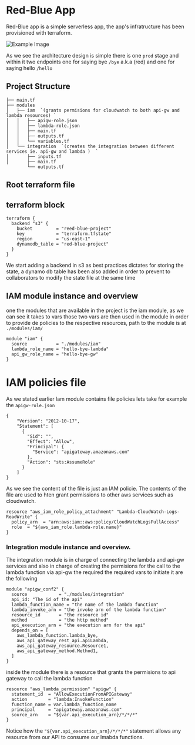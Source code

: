 # Red-Blue App

Red-Blue app is a simple serverless app, the app's infratructure has been provisioned with terraform.


![Example Image](https://drive.google.com/uc?id=1Wckeb_U5gzzyfChVe6U1EftJXxvf_XO2)

As we see the architecture design is simple there is one `prod` stage and within it two endpoints one for saying bye `/bye` a.k.a (red) and one for saying hello `/hello`
## Project Structure
```
├── main.tf
├── modules
│   ├── iam  `(grants permisions for cloudwatch to both api-gw and lambda resources) `
│   │   ├── apigw-role.json
│   │   ├── lambda-role.json
│   │   ├── main.tf
│   │   ├── outputs.tf
│   │   └── variables.tf
│   └── integration  `(creates the integration between different services ie. api-gw and lambda )  `
│       ├── inputs.tf
│       ├── main.tf
        └── outputs.tf
```

## Root terraform file
## terraform block
```
terraform {
  backend "s3" {
    bucket         = "reed-blue-project"
    key            = "terraform.tfstate"
    region         = "us-east-1"
    dynamodb_table = "red-blue-project"
  }
}
```
We start adding a backend in s3 as best practices dictates for storing the state, a dynamo db table has been also added in order to prevent to collaborators to modify the state file at the same time

## IAM module instance and overview

one the modules that are available in the project is the iam module, as we can see it takes to vars those two vars are then used in the module in order to provide de policies to the respective resources, path to the module is at `./modules/iam/`
```
module "iam" {
  source           = "./modules/iam"
  lambda_role_name = "hello-bye-lambda"
  api_gw_role_name = "hello-bye-gw"
}
```
# IAM policies file
As we stated earlier Iam module contains file policies lets take for example the `apigw-role.json`
```
{
    "Version": "2012-10-17",
    "Statement": [
      {
        "Sid": "",
        "Effect": "Allow",
        "Principal": {
          "Service": "apigateway.amazonaws.com"
        },
        "Action": "sts:AssumeRole"
      }
    ]
}
```
As we see the content of the file is just an IAM policie.
The contents of the file are used to hten grant permissions to other aws services such as cloudwatch.
```
resource "aws_iam_role_policy_attachment" "Lambda-CloudWatch-Logs-ReadWrite" {
  policy_arn  = "arn:aws:iam::aws:policy/CloudWatchLogsFullAccess"
  role  = "${aws_iam_role.lambda-role.name}"
}
```
### Integration module instance and overview.
The integration module is in charge of connecting the lambda and api-gw services and also in charge of creating
the permisions for the call to the lambda function via api-gw the required the required vars to initiate it are the following
```
module "apigw_conf2" {
  source            = "./modules/integration"
  api_id: "The id of the api"
  lambda_function_name = "the name of the lambda function"
  lambda_invoke_arn = "the invoke arn of the lambda function"
  resource_id       = "the resource id"
  method            = "the http method"
  api_execution_arn = "the execution arn for the api"
  depends_on = [
    aws_lambda_function.lambda_bye,
    aws_api_gateway_rest_api.apiLambda,
    aws_api_gateway_resource.Resource1,
    aws_api_gateway_method.Method1,
  ]
}
```
inside the module there is a resource that grants the permisions to api gateway to call the lambda function
```
resource "aws_lambda_permission" "apigw" {
  statement_id  = "AllowExecutionFromAPIGateway"
  action        = "lambda:InvokeFunction"
  function_name = var.lambda_function_name
  principal     = "apigateway.amazonaws.com"
  source_arn    = "${var.api_execution_arn}/*/*/*"
}
```
Notice how the ```"${var.api_execution_arn}/*/*/*"``` statement allows any resource from our API to consume our lmabda functions.

